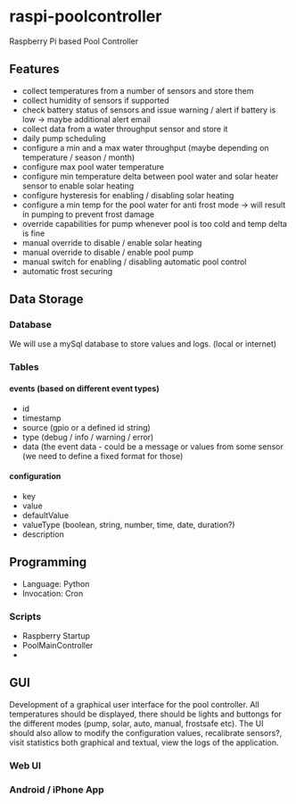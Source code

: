 # raspi-poolcontroller
Raspberry Pi based Pool Controller

## Features
* collect temperatures from a number of sensors and store them
* collect humidity of sensors if supported
* check battery status of sensors and issue warning / alert if battery is low -> maybe additional alert email
* collect data from a water throughput sensor and store it
* daily pump scheduling
* configure a min and a max water throughput (maybe depending on temperature / season / month)
* configure max pool water temperature
* configure min temperature delta between pool water and solar heater sensor to enable solar heating
* configure hysteresis for enabling / disabling solar heating
* configure a min temp for the pool water for anti frost mode -> will result in pumping to prevent frost damage
* override capabilities for pump whenever pool is too cold and temp delta is fine
* manual override to disable / enable solar heating
* manual override to disable / enable pool pump
* manual switch for enabling / disabling automatic pool control
* automatic frost securing

## Data Storage

### Database
We will use a mySql database to store values and logs. (local or internet)

### Tables

#### events (based on different event types)
* id
* timestamp
* source (gpio or a defined id string)
* type (debug / info / warning / error)
* data (the event data - could be a message or values from some sensor (we need to define a fixed format for those)

#### configuration
* key
* value
* defaultValue
* valueType (boolean, string, number, time, date, duration?)
* description

## Programming
* Language: Python
* Invocation: Cron

### Scripts
* Raspberry Startup
* PoolMainController
* 

## GUI

Development of a graphical user interface for the pool controller. All temperatures should be displayed, there should be lights and buttongs for the different modes (pump, solar, auto, manual, frostsafe etc). The UI should also allow to modify the configuration values, recalibrate sensors?, visit statistics both graphical and textual, view the logs of the application.

### Web UI 

### Android / iPhone App


